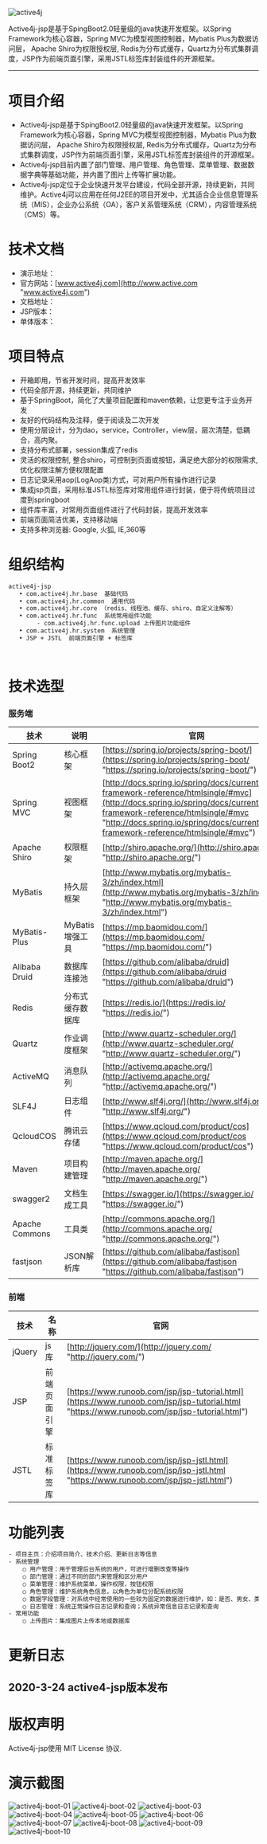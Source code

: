 


![active4j](https://zh-active4j-1251505225.cos.ap-shanghai.myqcloud.com/active4jboot/logo.png "active4j")


Active4j-jsp是基于SpingBoot2.0轻量级的java快速开发框架。以Spring Framework为核心容器，Spring MVC为模型视图控制器，Mybatis Plus为数据访问层， Apache Shiro为权限授权层, Redis为分布式缓存，Quartz为分布式集群调度，JSP作为前端页面引擎，采用JSTL标签库封装组件的开源框架。



------------

# 项目介绍
 - Active4j-jsp是基于SpingBoot2.0轻量级的java快速开发框架。以Spring Framework为核心容器，Spring MVC为模型视图控制器，Mybatis Plus为数据访问层， Apache Shiro为权限授权层, Redis为分布式缓存，Quartz为分布式集群调度，JSP作为前端页面引擎，采用JSTL标签库封装组件的开源框架。
 - Active4j-jsp目前内置了部门管理、用户管理、角色管理、菜单管理、数据数据字典等基础功能，并内置了图片上传等扩展功能。
 - Active4j-jsp定位于企业快速开发平台建设，代码全部开源，持续更新，共同维护。Active4j可以应用在任何J2EE的项目开发中，尤其适合企业信息管理系统（MIS），企业办公系统（OA），客户关系管理系统（CRM），内容管理系统（CMS）等。

# 技术文档
- 演示地址：
- 官方网站：[www.active4j.com](http://www.active.com "www.active4j.com")
- 文档地址：
- JSP版本：
- 单体版本：

# 项目特点
- 开箱即用，节省开发时间，提高开发效率
- 代码全部开源，持续更新，共同维护
- 基于SpringBoot，简化了大量项目配置和maven依赖，让您更专注于业务开发
- 友好的代码结构及注释，便于阅读及二次开发
- 使用分层设计，分为dao，service，Controller，view层，层次清楚，低耦合，高内聚。
- 支持分布式部署，session集成了redis
- 灵活的权限控制, 整合shiro，可控制到页面或按钮，满足绝大部分的权限需求,优化权限注解方便权限配置
- 日志记录采用aop(LogAop类)方式，可对用户所有操作进行记录
- 集成jsp页面，采用标准JSTL标签库对常用组件进行封装，便于将传统项目过度到springboot
- 组件库丰富，对常用页面组件进行了代码封装，提高开发效率
- 前端页面简洁优美，支持移动端
- 支持多种浏览器: Google, 火狐, IE,360等


# 组织结构

```html
active4j-jsp
   • com.active4j.hr.base  基础代码
   • com.active4j.hr.common  通用代码
   • com.active4j.hr.core （redis、线程池、缓存、shiro、自定义注解等）
   • com.active4j.hr.func  系统常用组件功能
		- com.active4j.hr.func.upload 上传图片功能组件
   • com.active4j.hr.system  系统管理
   • JSP + JSTL  前端页面引擎 + 标签库




```


# 技术选型
### 服务端
| 技术 | 说明 | 官网  |
| ------------ | ------------ | ------------ |
|Spring Boot2|核心框架|[https://spring.io/projects/spring-boot/](https://spring.io/projects/spring-boot/ "https://spring.io/projects/spring-boot/")|
|Spring MVC|视图框架|[http://docs.spring.io/spring/docs/current/spring-framework-reference/htmlsingle/#mvc](http://docs.spring.io/spring/docs/current/spring-framework-reference/htmlsingle/#mvc "http://docs.spring.io/spring/docs/current/spring-framework-reference/htmlsingle/#mvc")|
|Apache Shiro|权限框架|[http://shiro.apache.org/](http://shiro.apache.org/ "http://shiro.apache.org/")|
|MyBatis|持久层框架|[http://www.mybatis.org/mybatis-3/zh/index.html](http://www.mybatis.org/mybatis-3/zh/index.html "http://www.mybatis.org/mybatis-3/zh/index.html")|
|MyBatis-Plus|MyBatis增强工具|[https://mp.baomidou.com/](https://mp.baomidou.com/ "https://mp.baomidou.com/")|
|Alibaba Druid|数据库连接池|[https://github.com/alibaba/druid](https://github.com/alibaba/druid "https://github.com/alibaba/druid")|
|Redis|分布式缓存数据库|[https://redis.io/](https://redis.io/ "https://redis.io/")|
|Quartz|作业调度框架|[http://www.quartz-scheduler.org/](http://www.quartz-scheduler.org/ "http://www.quartz-scheduler.org/")|
|ActiveMQ|消息队列|[http://activemq.apache.org/](http://activemq.apache.org/ "http://activemq.apache.org/")|
|SLF4J|日志组件|[http://www.slf4j.org/](http://www.slf4j.org/ "http://www.slf4j.org/")|
|QcloudCOS|腾讯云存储|[https://www.qcloud.com/product/cos](https://www.qcloud.com/product/cos "https://www.qcloud.com/product/cos")|
|Maven|项目构建管理|[http://maven.apache.org/](http://maven.apache.org/ "http://maven.apache.org/")|
|swagger2|文档生成工具|[https://swagger.io/](https://swagger.io/ "https://swagger.io/")|
|Apache Commons|工具类|[http://commons.apache.org/](http://commons.apache.org/ "http://commons.apache.org/")|
|fastjson|JSON解析库|[https://github.com/alibaba/fastjson](https://github.com/alibaba/fastjson "https://github.com/alibaba/fastjson")|
### 前端
|技术|名称|官网|
| ------------ | ------------ | ------------ |
|jQuery|js库|[http://jquery.com/](http://jquery.com/ "http://jquery.com/")|
|JSP|前端页面引擎|[https://www.runoob.com/jsp/jsp-tutorial.html](https://www.runoob.com/jsp/jsp-tutorial.html "https://www.runoob.com/jsp/jsp-tutorial.html")|
|JSTL|标准标签库|[https://www.runoob.com/jsp/jsp-jstl.html](https://www.runoob.com/jsp/jsp-jstl.html "https://www.runoob.com/jsp/jsp-jstl.html")|


# 功能列表
```html
- 项目主页：介绍项目简介、技术介绍、更新日志等信息
- 系统管理
    ○ 用户管理：用于管理后台系统的用户，可进行增删改查等操作
    ○ 部门管理：通过不同的部门来管理和区分用户
    ○ 菜单管理：维护系统菜单，操作权限，按钮权限
    ○ 角色管理：维护系统角色信息，以角色为单位分配系统权限
    ○ 数据字段管理：对系统中经常使用的一些较为固定的数据进行维护，如：是否、男女、类别、级别等
    ○ 日志管理：系统正常操作日志记录和查询；系统异常信息日志记录和查询
- 常用功能
    ○ 上传图片：集成图片上传本地或数据库
```

# 更新日志
## 2020-3-24 active4-jsp版本发布
# 版权声明
Active4j-jsp使用 MIT License 协议.

# 演示截图
![active4j-boot-01](https://zh-active4j-1251505225.cos.ap-shanghai.myqcloud.com/active4jboot/active4j-jsp-01.png "active4j-jsp-01")
![active4j-boot-02](https://zh-active4j-1251505225.cos.ap-shanghai.myqcloud.com/active4jboot/active4j-jsp-02.png "active4j-jsp-02")
![active4j-boot-03](https://zh-active4j-1251505225.cos.ap-shanghai.myqcloud.com/active4jboot/active4j-jsp-03.png "active4j-jsp-03")
![active4j-boot-04](https://zh-active4j-1251505225.cos.ap-shanghai.myqcloud.com/active4jboot/active4j-jsp-04.png "active4j-jsp-04")
![active4j-boot-05](https://zh-active4j-1251505225.cos.ap-shanghai.myqcloud.com/active4jboot/active4j-jsp-05.png "active4j-jsp-05")
![active4j-boot-06](https://zh-active4j-1251505225.cos.ap-shanghai.myqcloud.com/active4jboot/active4j-jsp-06.png "active4j-jsp-06")
![active4j-boot-07](https://zh-active4j-1251505225.cos.ap-shanghai.myqcloud.com/active4jboot/active4j-jsp-07.png "active4j-jsp-07")
![active4j-boot-08](https://zh-active4j-1251505225.cos.ap-shanghai.myqcloud.com/active4jboot/active4j-jsp-08.png "active4j-jsp-08")
![active4j-boot-09](https://zh-active4j-1251505225.cos.ap-shanghai.myqcloud.com/active4jboot/active4j-jsp-09.png "active4j-jsp-09")
![active4j-boot-10](https://zh-active4j-1251505225.cos.ap-shanghai.myqcloud.com/active4jboot/active4j-jsp-10.png "active4j-jsp-10")